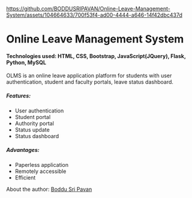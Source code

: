 

https://github.com/BODDUSRIPAVAN/Online-Leave-Management-System/assets/104664633/700f53f4-ad00-4444-a646-14f42dbc437d

# Online Leave Management System
<h4>Technologies used: HTML, CSS, Bootstrap, JavaScript(JQuery), Flask, Python, MySQL</h4>
OLMS is an online leave application platform for students with user authentication, student and faculty portals, leave status dashboard.
<h5>Features:</h5>
<ul>
  <li>User authentication</li>
  <li>Student portal</li>
  <li>Authority portal</li>
  <li>Status update</li>
  <li>Status dashboard</li>
</ul>
<h5>Advantages:</h5>
<ul>
  <li>Paperless application</li>
  <li>Remotely accessible</li>
  <li>Efficient</li>
</ul>
About the author: <a href="https://www.linkedin.com/in/boddu-sri-pavan-19a58b239/">Boddu Sri Pavan</a>
